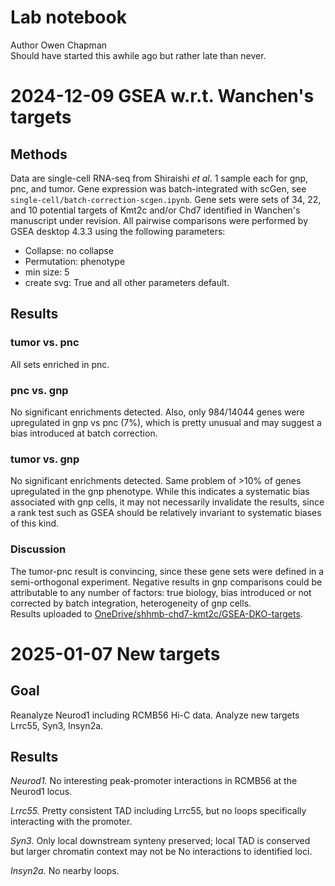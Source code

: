 # Lab notebook
Author Owen Chapman  
Should have started this awhile ago but rather late than never.

# 2024-12-09 GSEA w.r.t. Wanchen's targets

## Methods
Data are single-cell RNA-seq from Shiraishi *et al*. 1 sample each for gnp, pnc, and tumor. Gene expression was batch-integrated with scGen, see `single-cell/batch-correction-scgen.ipynb`. Gene sets were sets of 34, 22, and 10 potential targets of Kmt2c and/or Chd7 identified in Wanchen's manuscript under revision. All pairwise comparisons were performed by GSEA desktop 4.3.3 using the following parameters:
- Collapse: no collapse
- Permutation: phenotype
- min size: 5
- create svg: True
and all other parameters default.

## Results
### tumor vs. pnc
All sets enriched in pnc.
### pnc vs. gnp
No significant enrichments detected. Also, only 984/14044 genes were upregulated in gnp vs pnc (7%), which is pretty unusual and may suggest a bias introduced at batch correction.
### tumor vs. gnp
No significant enrichments detected. Same problem of >10% of genes upregulated in the gnp phenotype. While this indicates a systematic bias associated with gnp cells, it may not necessarily invalidate the results, since a rank test such as GSEA should be relatively invariant to systematic biases of this kind.

### Discussion
The tumor-pnc result is convincing, since these gene sets were defined in a semi-orthogonal experiment. Negative results in gnp comparisons could be attributable to any number of factors: true biology, bias introduced or not corrected by batch integration, heterogeneity of gnp cells.  
Results uploaded to [OneDrive/shhmb-chd7-kmt2c/GSEA-DKO-targets](https://1drv.ms/f/c/a836ccc14c371f14/Ei1jIgVzOKhCpoYDZU68Yu4B7ITea2iO1zglX2U1HEZzaQ?e=x5bs7X).

# 2025-01-07 New targets

## Goal
Reanalyze Neurod1 including RCMB56 Hi-C data. Analyze new targets Lrrc55, Syn3, Insyn2a.

## Results
*Neurod1.* No interesting peak-promoter interactions in RCMB56 at the Neurod1 locus.

*Lrrc55.* Pretty consistent TAD including Lrrc55, but no loops specifically interacting with the promoter.

*Syn3.* Only local downstream synteny preserved; local TAD is conserved but larger chromatin context may not be
        No interactions to identified loci.

*Insyn2a.* No nearby loops.
